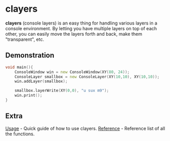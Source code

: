 # clayers
**clayers** (console layers) is an easy thing for handling various layers in a console environment. By letting you have multiple layers on top of each other, you can easily move the layers forth and back, make them "transparent", etc.

## Demonstration
```d
void main(){
	ConsoleWindow win = new ConsoleWindow(XY(80, 24));
	ConsoleLayer smallbox = new ConsoleLayer(XY(10,10), XY(10,10));
	win.addLayer(smallbox);	

	smallbox.layerWrite(XY(0,0), "u sux m9");
	win.print();
}
```

## Extra
[Usage](../blob/master/doc/USAGE.md) - Quick guide of how to use clayers.
[Reference](../blob/master/doc/REFERENCE.md) - Reference list of all the functions.

